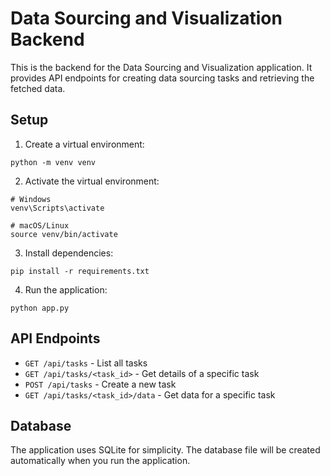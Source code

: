 # Data Sourcing and Visualization Backend

This is the backend for the Data Sourcing and Visualization application. It provides API endpoints for creating data sourcing tasks and retrieving the fetched data.

## Setup

1. Create a virtual environment:
```
python -m venv venv
```

2. Activate the virtual environment:
```
# Windows
venv\Scripts\activate

# macOS/Linux
source venv/bin/activate
```

3. Install dependencies:
```
pip install -r requirements.txt
```

4. Run the application:
```
python app.py
```

## API Endpoints

- `GET /api/tasks` - List all tasks
- `GET /api/tasks/<task_id>` - Get details of a specific task
- `POST /api/tasks` - Create a new task
- `GET /api/tasks/<task_id>/data` - Get data for a specific task

## Database

The application uses SQLite for simplicity. The database file will be created automatically when you run the application. 